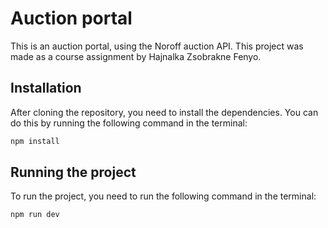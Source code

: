 # Auction portal

This is an auction portal, using the Noroff auction API.
This project was made as a course assignment by Hajnalka Zsobrakne Fenyo.

## Installation

After cloning the repository, you need to install the dependencies. You can do this by running the following command in the terminal:

```bash
npm install
```

## Running the project

To run the project, you need to run the following command in the terminal:

```bash
npm run dev
```